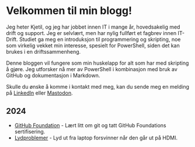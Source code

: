 # Velkommen til min blogg!

Jeg heter Kjetil, og jeg har jobbet innen IT i mange år, hovedsakelig med drift og support. Jeg er selvlært, men har nylig fullført et fagbrev innen IT-Drift. Studiet ga meg en introduksjon til programmering og skripting, noe som virkelig vekket min interesse, spesielt for PowerShell, siden det kan brukes i en driftssammenheng.

Denne bloggen vil fungere som min huskelapp for alt som har med skripting å gjøre. Jeg utforsker nå mer av PowerShell i kombinasjon med bruk av GitHub og dokumentasjon i Markdown.

Skulle du ønske å komme i kontakt med meg, kan du sende meg en melding på <a rel="me" href="https://www.linkedin.com/in/kjetil-jacobsen">LinkedIn</a> eller <a rel="me" href="https://infosec.exchange/@phoney">Mastodon</a>.

## 2024

- [GitHub Foundation](/2024/githubfoundations/githubfoundations.md) - Lært litt om git og tatt GitHub Foundations sertifisering.
- [Lydproblemer](/2024/soundproblems/soundtrouble.md) - Lyd ut fra laptop forsvinner når den går ut på HDMI.

